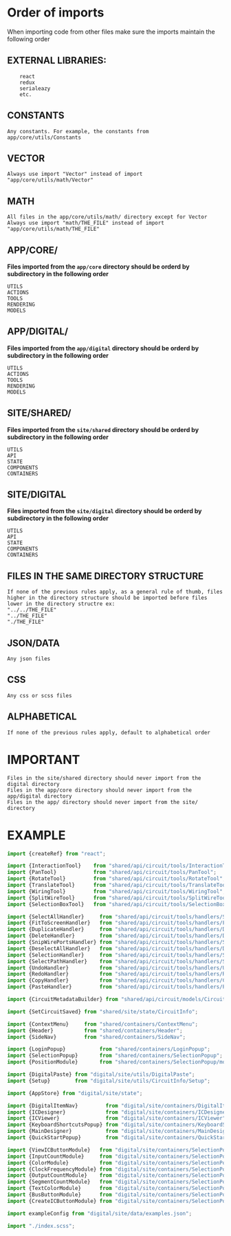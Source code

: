 # Order of imports #
When importing code from other files make sure the imports maintain the following order

## EXTERNAL LIBRARIES: ##
        react
        redux
        serialeazy
        etc.
        

## CONSTANTS ##
    Any constants. For example, the constants from app/core/utils/Constants
## VECTOR ##   
    Always use import "Vector" instead of import "app/core/utils/math/Vector"

## MATH ##
    All files in the app/core/utils/math/ directory except for Vector
    Always use import "math/THE_FILE" instead of import "app/core/utils/math/THE_FILE"


## APP/CORE/ ##
**Files imported from the `app/core` directory should be orderd by subdirectory in the following order**
    
    UTILS
    ACTIONS
    TOOLS
    RENDERING
    MODELS
## APP/DIGITAL/ ##
**Files imported from the `app/digital` directory should be orderd by subdirectory in the following order**
    
    UTILS
    ACTIONS
    TOOLS
    RENDERING
    MODELS

## SITE/SHARED/ ##
**Files imported from the `site/shared` directory should be orderd by subdirectory in the following order**
    
    UTILS
    API
    STATE
    COMPONENTS
    CONTAINERS
## SITE/DIGITAL ##
**Files imported from the `site/digital` directory should be orderd by subdirectory in the following order**
    
    UTILS
    API
    STATE
    COMPONENTS
    CONTAINERS
    
## FILES IN THE SAME DIRECTORY STRUCTURE ##
    If none of the previous rules apply, as a general rule of thumb, files higher in the directory structure should be imported before files lower in the directory structre ex:
    "../../THE_FILE"
    "../THE_FILE"
    "./THE_FILE"

## JSON/DATA ##
    Any json files

## CSS ##
    Any css or scss files

## ALPHABETICAL ##
    If none of the previous rules apply, default to alphabetical order
    
# IMPORTANT #
    Files in the site/shared directory should never import from the digital directory
    Files in the app/core directory should never import from the app/digital directory
    Files in the app/ directory should never import from the site/ directory 

# EXAMPLE #
```ts
import {createRef} from "react";

import {InteractionTool}    from "shared/api/circuit/tools/InteractionTool";
import {PanTool}            from "shared/api/circuit/tools/PanTool";
import {RotateTool}         from "shared/api/circuit/tools/RotateTool";
import {TranslateTool}      from "shared/api/circuit/tools/TranslateTool";
import {WiringTool}         from "shared/api/circuit/tools/WiringTool";
import {SplitWireTool}      from "shared/api/circuit/tools/SplitWireTool";
import {SelectionBoxTool}   from "shared/api/circuit/tools/SelectionBoxTool";

import {SelectAllHandler}     from "shared/api/circuit/tools/handlers/SelectAllHandler";
import {FitToScreenHandler}   from "shared/api/circuit/tools/handlers/FitToScreenHandler";
import {DuplicateHandler}     from "shared/api/circuit/tools/handlers/DuplicateHandler";
import {DeleteHandler}        from "shared/api/circuit/tools/handlers/DeleteHandler";
import {SnipWirePortsHandler} from "shared/api/circuit/tools/handlers/SnipWirePortsHandler";
import {DeselectAllHandler}   from "shared/api/circuit/tools/handlers/DeselectAllHandler";
import {SelectionHandler}     from "shared/api/circuit/tools/handlers/SelectionHandler";
import {SelectPathHandler}    from "shared/api/circuit/tools/handlers/SelectPathHandler";
import {UndoHandler}          from "shared/api/circuit/tools/handlers/UndoHandler";
import {RedoHandler}          from "shared/api/circuit/tools/handlers/RedoHandler";
import {CopyHandler}          from "shared/api/circuit/tools/handlers/CopyHandler";
import {PasteHandler}         from "shared/api/circuit/tools/handlers/PasteHandler";

import {CircuitMetadataBuilder} from "shared/api/circuit/models/CircuitMetadata";

import {SetCircuitSaved} from "shared/site/state/CircuitInfo";

import {ContextMenu}     from "shared/containers/ContextMenu";
import {Header}          from "shared/containers/Header";
import {SideNav}         from "shared/containers/SideNav";

import {LoginPopup}           from "shared/containers/LoginPopup";
import {SelectionPopup}       from "shared/containers/SelectionPopup";
import {PositionModule}       from "shared/containers/SelectionPopup/modules/PositionModule";

import {DigitalPaste} from "digital/site/utils/DigitalPaste";
import {Setup}        from "digital/site/utils/CircuitInfo/Setup";

import {AppStore} from "digital/site/state";

import {DigitalItemNav}         from "digital/site/containers/DigitalItemNav";
import {ICDesigner}             from "digital/site/containers/ICDesigner";
import {ICViewer}               from "digital/site/containers/ICViewer";
import {KeyboardShortcutsPopup} from "digital/site/containers/KeyboardShortcutsPopup";
import {MainDesigner}           from "digital/site/containers/MainDesigner";
import {QuickStartPopup}        from "digital/site/containers/QuickStartPopup";

import {ViewICButtonModule}   from "digital/site/containers/SelectionPopup/modules/ViewICButtonModule";
import {InputCountModule}     from "digital/site/containers/SelectionPopup/modules/InputCountModule";
import {ColorModule}          from "digital/site/containers/SelectionPopup/modules/ColorModule";
import {ClockFrequencyModule} from "digital/site/containers/SelectionPopup/modules/ClockFrequencyModule";
import {OutputCountModule}    from "digital/site/containers/SelectionPopup/modules/OutputCountModule";
import {SegmentCountModule}   from "digital/site/containers/SelectionPopup/modules/SegmentCountModule";
import {TextColorModule}      from "digital/site/containers/SelectionPopup/modules/TextColorModule";
import {BusButtonModule}      from "digital/site/containers/SelectionPopup/modules/BusButtonModule";
import {CreateICButtonModule} from "digital/site/containers/SelectionPopup/modules/CreateICButtonModule";

import exampleConfig from "digital/site/data/examples.json";

import "./index.scss";
```